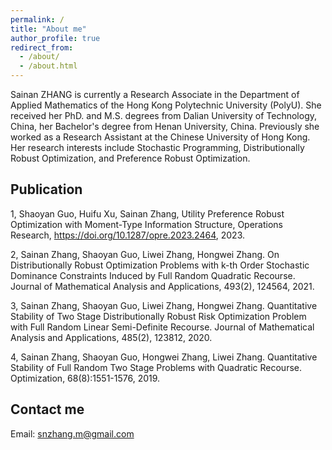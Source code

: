 ```yaml
---
permalink: /
title: "About me"
author_profile: true
redirect_from: 
  - /about/
  - /about.html
---
```


Sainan ZHANG is currently a Research Associate in the Department of Applied Mathematics of the Hong Kong Polytechnic University (PolyU). She received her PhD. and M.S. degrees from Dalian University of Technology, China, her Bachelor's degree from Henan University, China. Previously she worked as a Research Assistant at the Chinese University of Hong Kong. Her research interests include Stochastic Programming, Distributionally Robust Optimization, and Preference Robust Optimization.

Publication
------
1, Shaoyan Guo, Huifu Xu, Sainan Zhang, Utility Preference Robust Optimization with Moment-Type Information Structure, Operations Research, https://doi.org/10.1287/opre.2023.2464, 2023.

2, Sainan Zhang, Shaoyan Guo, Liwei Zhang, Hongwei Zhang. On Distributionally Robust Optimization Problems with k-th Order Stochastic Dominance Constraints Induced by Full Random Quadratic Recourse. Journal of Mathematical Analysis and Applications, 493(2), 124564, 2021.

3, Sainan Zhang, Shaoyan Guo, Liwei Zhang, Hongwei Zhang. Quantitative Stability of Two Stage Distributionally Robust Risk Optimization Problem with Full Random Linear Semi-Definite Recourse. Journal of Mathematical Analysis and Applications, 485(2), 123812, 2020.

4, Sainan Zhang, Shaoyan Guo, Hongwei Zhang, Liwei Zhang. Quantitative Stability of Full Random Two Stage Problems with Quadratic Recourse. Optimization, 68(8):1551-1576, 2019.

Contact me
------
Email: snzhang.m@gmail.com
